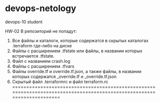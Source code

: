 # devops-netology
devops-10 student

HW-02
В репозиторий не попадут:
1. Все файлы и каталоги, которые содержатся в скрытых каталогах .terraform где-либо на диске
2. Файлы с расширением .tfstate или файлы, в названии которых встречается .tfstate.
3. Файл c названием crash.log
4. Файлы с расширением .tfvars
5. Файлы override.tf и override.tf.json, а также файлы, в названии которых содержатся _override.tf и _override.tf.json
6. Скрытый файл .terraformrc и файл terraform.rc
=======================================================================================================================
